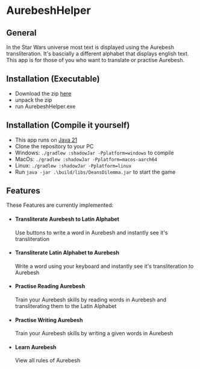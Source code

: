 # AurebeshHelper

## General
In the Star Wars universe most text is displayed using the Aurebesh transliteration. It's bascially a different alphabet that displays english text. This app is for those of you who want to translate or practise Aurebesh.

## Installation (Executable)
- Download the zip [here](https://github.com/Roniton-HS/AurebeshHelper/releases/tag/Release_1.1.0)
- unpack the zip
- run AurebeshHelper.exe

## Installation (Compile it yourself)
- This app runs on [Java 21](https://www.oracle.com/de/java/technologies/downloads/#jdk21-windows)
- Clone the repository to your PC
- Windows: `./gradlew :shadowJar -Pplatform=windows` to compile
- MacOs: `./gradlew :shadowJar -Pplatform=macos-aarch64`
- Linux: `./gradlew :shadowJar -Pplatform=linux`
- Run `java -jar .\build/libs/DeansDilemma.jar` to start the game

## Features
These Features are currently implemented:
- #### Transliterate Aurebesh to Latin Alphabet
  Use buttons to write a word in Aurebesh and instantly see it's transliteration

- #### Transliterate Latin Alphabet to Aurebesh
  Write a word using your keyboard and instantly see it's transliteration to Aurebesh

- #### Practise Reading Aurebesh
  Train your Aurebesh skills by reading words in Aurebesh and transliterating them to the Latin Alphabet

- #### Practise Writing Aurebesh
  Train your Aurebesh skills by writing a given words in Aurebesh

- #### Learn Aurebesh
  View all rules of Aurebesh
  
